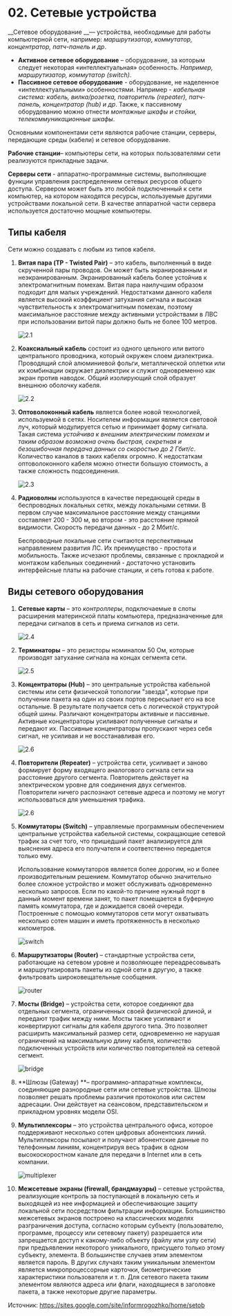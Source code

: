 # 02. Сетевые устройства

__Сетевое оборудование __— устройства, необходимые для работы компьютерной сети, например: _маршрутизатор, коммутатор, концентратор, патч-панель и др_. 

* __Активное сетевое оборудование__ – оборудование, за которым следует некоторая «интеллектуальная» особенность. _Например, маршрутизатор, коммутатор (switch)_.
* __Пассивное сетевое оборудование__ - оборудование, не наделенное «интеллектуальными» особенностями. Например - _кабельная система: кабель, вилка/розетка, повторитель (repeater), патч-панель, концентратор (hub) и др_. Также, к пассивному оборудованию можно отнести _монтажные шкафы и стойки, телекоммуникационные шкафы_.

Основными компонентами сети являются рабочие станции, серверы, передающие среды (кабели) и сетевое оборудование.

__Рабочие станции__– компьютеры сети, на которых пользователями сети реализуются прикладные задачи.

__Серверы сети__ - аппаратно-программные системы, выполняющие функции управления распределением сетевых ресурсов общего доступа. Сервером может быть это любой подключенный к сети компьютер, на котором находятся ресурсы, используемые другими устройствами локальной сети. В качестве аппаратной части сервера используется достаточно мощные компьютеры.

## Типы кабеля

Сети можно создавать с любым из типов кабеля.

1. __Витая пара (TP - Twisted Pair)__ – это кабель, выполненный в виде скрученной пары проводов. Он может быть экранированным и неэкранированным. Экранированный кабель более устойчив к электромагнитным помехам. Витая пара наилучшим образом подходит для малых учреждений. Недостатками данного кабеля является высокий коэффициент затухания сигнала и высокая чувствительность к электромагнитным помехам, поэтому максимальное расстояние между активными устройствами в ЛВС при использовании витой пары должно быть не более 100 метров.

   ![2.1](images\2.1.jpg)

2. __Коаксиальный кабель__ состоит из одного цельного или витого центрального проводника, который окружен слоем диэлектрика. Проводящий слой алюминиевой фольги, металлической оплетки или их комбинации окружает диэлектрик и служит одновременно как экран против наводок. Общий изолирующий слой образует внешнюю оболочку кабеля.

   ![2.2](images\2.2.jpg)

3. __Оптоволоконный кабель__ является более новой технологией, используемой в сетях. Носителем информации является световой луч, который модулируется сетью и принимает форму сигнала. Такая система _устойчива к внешним электрическим помехам и таким образом возможна очень быстрая, секретная и безошибочная передача данных со скоростью до 2 Гбит/с_. Количество каналов в таких кабелях огромно. К недостаткам оптоволоконного кабеля можно отнести большую стоимость, а также сложность подсоединения.

   ![2.3](images\2.3.jpg)

4. __Радиоволны__ используются в качестве передающей среды в беспроводных локальных сетях, между локальными сетями. В первом случае максимальное расстояние между станциями составляет 200 - 300 м, во втором - это расстояние прямой видимости. Скорость передачи данных - до 2 Мбит/с.

   Беспроводные локальные сети считаются перспективным направлением развития ЛС. Их преимущество - простота и мобильность. Также исчезают проблемы, связанные с прокладкой и монтажом кабельных соединений - достаточно установить интерфейсные платы на рабочие станции, и сеть готова к работе.

## Виды сетевого оборудования

1. **Сетевые карты** – это *контроллеры*, подключаемые в слоты расширения материнской платы компьютера, предназначенные для передачи сигналов в сеть и приема сигналов из сети.

   ![2.4](images\2.4.jpg)

2. **Терминаторы** – это резисторы номиналом 50 Ом, которые производят затухание сигнала на концах сегмента сети.

   ![2.5](images\terminator.png)

3. **Концентраторы (Hub)** – это центральные устройства кабельной системы или сети физической топологии "звезда", которые при получении пакета на один из своих портов пересылает его на все остальные. В результате получается сеть с логической структурой общей шины. Различают концентраторы активные и пассивные. Активные концентраторы усиливают полученные сигналы и передают их. Пассивные концентраторы пропускают через себя сигнал, не усиливая и не восстанавливая его.

   ![2.6](images\hub.jpg)

4. **Повторители (Repeater)** – устройства сети, усиливает и заново формирует форму входящего аналогового сигнала сети на расстояние другого сегмента. Повторитель действует на электрическом уровне для соединения двух сегментов. Повторители ничего распознают сетевые адреса и поэтому не могут использоваться для уменьшения трафика.

   ![2.6](images\repeater.jpg)

5. **Коммутаторы (Switch)** – управляемые программным обеспечением центральные устройства кабельной системы, сокращающие сетевой трафик за счет того, что пришедший пакет анализируется для выяснения адреса его получателя и соответственно передается только ему.

   Использование коммутаторов является более дорогим, но и более производительным решением. Коммутатор обычно значительно более сложное устройство и может обслуживать одновременно несколько запросов. Если по какой-то причине нужный порт в данный момент времени занят, то пакет помещается в буферную память коммутатора, где и дожидается своей очереди. Построенные с помощью коммутаторов сети могут охватывать несколько сотен машин и иметь протяженность в несколько километров.

   ![switch](images\switch.jpg)

6. **Маршрутизаторы (Router)** – стандартные устройства сети, работающие на сетевом уровне и позволяющее переадресовывать и маршрутизировать пакеты из одной сети в другую, а также фильтровать широковещательные сообщения.

   ![router](images\router.jpg)

7. **Мосты (Bridge)** – устройства сети, которое соединяют два отдельных сегмента, ограниченных своей физической длиной, и передают трафик между ними. Мосты также усиливают и конвертируют сигналы для кабеля другого типа. Это позволяет расширить максимальный размер сети, одновременно не нарушая ограничений на максимальную длину кабеля, количество подключенных устройств или количество повторителей на сетевой сегмент.

   ![bridge](images\bridge.jpg)

8. **Шлюзы (Gateway) **– программно-аппаратные комплексы, соединяющие разнородные сети или сетевые устройства. Шлюзы позволяет решать проблемы различия протоколов или систем адресации. Они действует на сеансовом, представительском и прикладном уровнях модели OSI.

9. **Мультиплексоры** – это устройства центрального офиса, которое поддерживают несколько сотен цифровых абонентских линий. Мультиплексоры посылают и получают абонентские данные по телефонным линиям, концентрируя весь трафик в одном высокоскоростном канале для передачи в Internet или в сеть компании.

   ![multiplexer](images\multiplexer.jpg)

10. **Межсетевые экраны (firewall, брандмауэры)** – сетевые устройства, реализующие контроль за поступающей в локальную сеть и выходящей из нее информацией и обеспечивающие защиту локальной сети посредством фильтрации информации. Большинство межсетевых экранов построено на классических моделях разграничения доступа, согласно которым субъекту (пользователю, программе, процессу или сетевому пакету) разрешается или запрещается доступ к какому-либо объекту (файлу или узлу сети) при предъявлении некоторого уникального, присущего только этому субъекту, элемента. В большинстве случаев этим элементом является пароль. В других случаях таким уникальным элементом является микропроцессорные карточки, биометрические характеристики пользователя и т. п. Для сетевого пакета таким элементом являются адреса или флаги, находящиеся в заголовке пакета, а также некоторые другие параметры.

Источник: https://sites.google.com/site/informrogozhko/home/setob